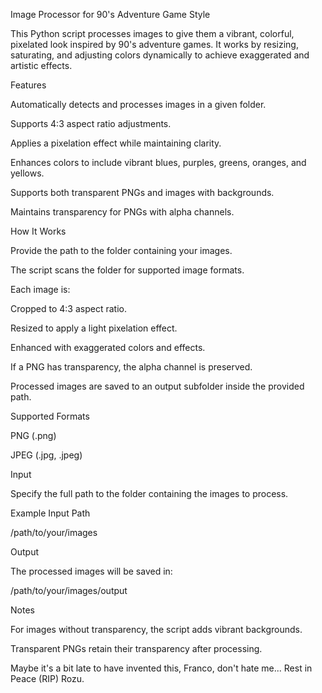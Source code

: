 Image Processor for 90's Adventure Game Style

This Python script processes images to give them a vibrant, colorful, pixelated look inspired by 90's adventure games. It works by resizing, saturating, and adjusting colors dynamically to achieve exaggerated and artistic effects.

Features

Automatically detects and processes images in a given folder.

Supports 4:3 aspect ratio adjustments.

Applies a pixelation effect while maintaining clarity.

Enhances colors to include vibrant blues, purples, greens, oranges, and yellows.

Supports both transparent PNGs and images with backgrounds.

Maintains transparency for PNGs with alpha channels.

How It Works

Provide the path to the folder containing your images.

The script scans the folder for supported image formats.

Each image is:

Cropped to 4:3 aspect ratio.

Resized to apply a light pixelation effect.

Enhanced with exaggerated colors and effects.

If a PNG has transparency, the alpha channel is preserved.

Processed images are saved to an output subfolder inside the provided path.

Supported Formats

PNG (.png)

JPEG (.jpg, .jpeg)

Input

Specify the full path to the folder containing the images to process.

Example Input Path

/path/to/your/images

Output

The processed images will be saved in:

/path/to/your/images/output

Notes

For images without transparency, the script adds vibrant backgrounds.

Transparent PNGs retain their transparency after processing.

Maybe it's a bit late to have invented this, Franco, don't hate me... Rest in Peace (RIP) Rozu.

